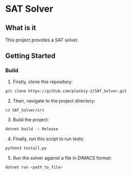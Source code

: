 # SAT Solver

## What is it

This project provides a SAT solver.

## Getting Started

### Build

1. Firstly, clone this repository:

```bash
git clone https://github.com/ploskiy-2/SAT_Solver.git
```

2. Then, navigate to the project directory:

```bash
cd SAT_Solver/src
```

3. Build the project:

```bash
dotnet build -c Release
```

4. Finally, run this script to run tests:

```bash
python3 testall.py
```

5. Run the solver against a file in DIMACS format:

```bash
dotnet run <path_to_file>
```
